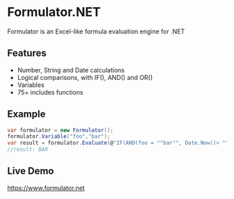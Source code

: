 # Formulator.NET

Formulator is an Excel-like formula evaluation engine for .NET

## Features
* Number, String and Date calculations
* Logical comparisons, with IF(), AND() and OR()
* Variables
* 75+ includes functions

## Example
```csharp
var formulator = new Formulator(); 
formulator.Variable("foo","bar");
var result = formulator.Evaluate(@"IF(AND(foo = ""bar"", Date.Now()> ""1 JAN 2020""),String.ToUpper(foo),""foobar"")");
//result: BAR
```

## Live Demo
<https://www.formulator.net>
